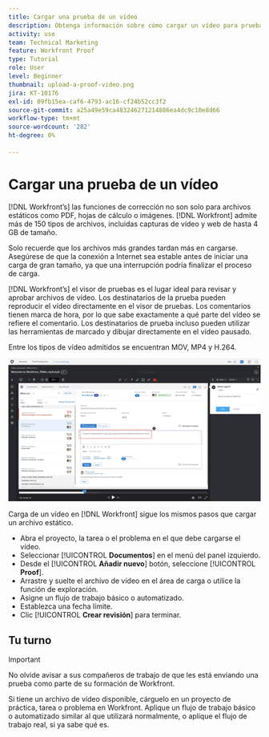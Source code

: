 ```yaml
---
title: Cargar una prueba de un vídeo
description: Obtenga información sobre cómo cargar un vídeo para pruebas en [!DNL  Workfront].
activity: use
team: Technical Marketing
feature: Workfront Proof
type: Tutorial
role: User
level: Beginner
thumbnail: upload-a-proof-video.png
jira: KT-10176
exl-id: 09fb15ea-caf6-4793-ac16-cf24b52cc3f2
source-git-commit: a25a49e59ca483246271214886ea4dc9c10e8d66
workflow-type: tm+mt
source-wordcount: '282'
ht-degree: 0%

---
```


# Cargar una prueba de un vídeo

[!DNL Workfront’s] las funciones de corrección no son solo para archivos estáticos como PDF, hojas de cálculo o imágenes. [!DNL Workfront] admite más de 150 tipos de archivos, incluidas capturas de vídeo y web de hasta 4 GB de tamaño.

Solo recuerde que los archivos más grandes tardan más en cargarse. Asegúrese de que la conexión a Internet sea estable antes de iniciar una carga de gran tamaño, ya que una interrupción podría finalizar el proceso de carga.

<!-- For a complete list of uploadable file types, see the article, Supported proofing file types. -->

[!DNL Workfront’s] el visor de pruebas es el lugar ideal para revisar y aprobar archivos de vídeo. Los destinatarios de la prueba pueden reproducir el vídeo directamente en el visor de pruebas. Los comentarios tienen marca de hora, por lo que sabe exactamente a qué parte del vídeo se refiere el comentario. Los destinatarios de prueba incluso pueden utilizar las herramientas de marcado y dibujar directamente en el vídeo pausado.

Entre los tipos de vídeo admitidos se encuentran MOV, MP4 y H.264. <!-- Check the supported file types list to make sure the video type you use is compatible with Workfront’s proofing features.-->

![Imagen de marcado en un archivo de prueba de vídeo.](assets/upload-a-proof-of-a-video.png)

Carga de un vídeo en [!DNL Workfront] sigue los mismos pasos que cargar un archivo estático.

* Abra el proyecto, la tarea o el problema en el que debe cargarse el vídeo.
* Seleccionar [!UICONTROL **Documentos**] en el menú del panel izquierdo.
* Desde el [!UICONTROL **Añadir nuevo**] botón, seleccione [!UICONTROL **Proof**].
* Arrastre y suelte el archivo de vídeo en el área de carga o utilice la función de exploración.
* Asigne un flujo de trabajo básico o automatizado.
* Establezca una fecha límite.
* Clic [!UICONTROL **Crear revisión**] para terminar.

## Tu turno

>[!IMPORTANT]
>
>No olvide avisar a sus compañeros de trabajo de que les está enviando una prueba como parte de su formación de Workfront.


Si tiene un archivo de vídeo disponible, cárguelo en un proyecto de práctica, tarea o problema en Workfront. Aplique un flujo de trabajo básico o automatizado similar al que utilizará normalmente, o aplique el flujo de trabajo real, si ya sabe qué es.

